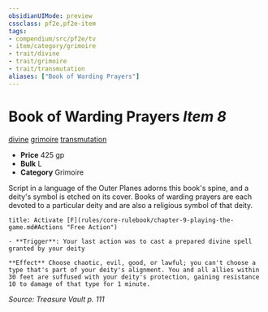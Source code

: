 ```yaml
---
obsidianUIMode: preview
cssclass: pf2e,pf2e-item
tags:
- compendium/src/pf2e/tv
- item/category/grimoire
- trait/divine
- trait/grimoire
- trait/transmutation
aliases: ["Book of Warding Prayers"]
---
```

# Book of Warding Prayers *Item 8*  
[divine](rules/traits/divine.md "Divine Tradition Trait")  [grimoire](rules/traits/grimoire-som.md "Grimoire Item Trait")  [transmutation](rules/traits/transmutation.md "Transmutation School Trait")  

- **Price** 425 gp
- **Bulk** L
- **Category** Grimoire

Script in a language of the Outer Planes adorns this book's spine, and a deity's symbol is etched on its cover. Books of warding prayers are each devoted to a particular deity and are also a religious symbol of that deity.

```ad-embed-ability
title: Activate [F](rules/core-rulebook/chapter-9-playing-the-game.md#Actions "Free Action")

- **Trigger**: Your last action was to cast a prepared divine spell granted by your deity

**Effect** Choose chaotic, evil, good, or lawful; you can't choose a type that's part of your deity's alignment. You and all allies within 30 feet are suffused with your deity's protection, gaining resistance 10 to damage of that type for 1 minute.
```

*Source: Treasure Vault p. 111*